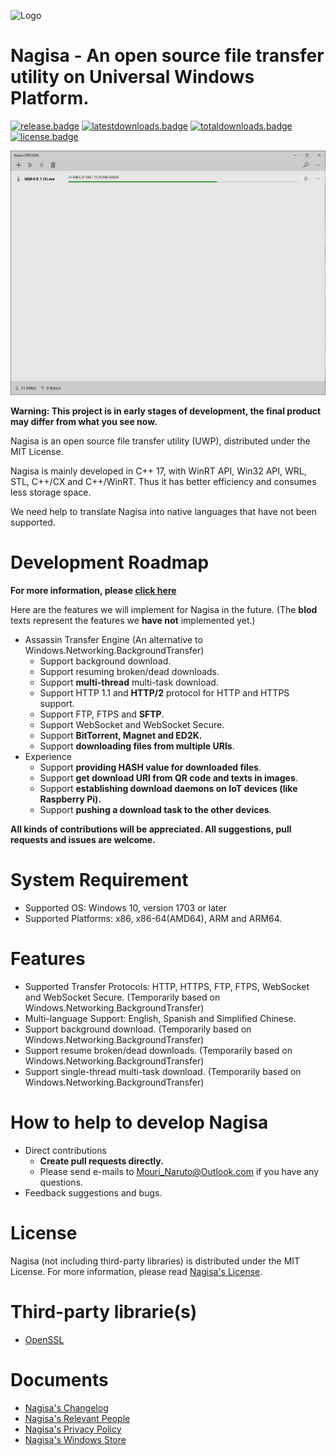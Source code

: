 ﻿![Logo](Logo.png)
# Nagisa - An open source file transfer utility on Universal Windows Platform.
 
[![release.badge]][release.link]
[![latestdownloads.badge]][latestdownloads.link]
[![totaldownloads.badge]][totaldownloads.link]
[![license.badge]][license.link]

![Screenshot](Screenshot.png)

**Warning: This project is in early stages of development, the final product 
may differ from what you see now.**

Nagisa is an open source file transfer utility (UWP), distributed under the MIT
License. 

Nagisa is mainly developed in C++ 17, with WinRT API, Win32 API, WRL, STL, 
C++/CX and C++/WinRT. Thus it has better efficiency and consumes less storage
space. 

We need help to translate Nagisa into native languages that have not been 
supported.

# Development Roadmap
**For more information, please 
[click here](https://github.com/Project-Nagisa/Nagisa/issues/6)**

Here are the features we will implement for Nagisa in the future. (The **blod**
texts represent the features we **have not** implemented yet.)

- Assassin Transfer Engine (An alternative to 
  Windows.Networking.BackgroundTransfer)
  - Support background download. 
  - Support resuming broken/dead downloads.
  - Support **multi-thread** multi-task download. 
  - Support HTTP 1.1 and **HTTP/2** protocol for HTTP and HTTPS support.
  - Support FTP, FTPS and **SFTP**.
  - Support WebSocket and WebSocket Secure.
  - Support **BitTorrent, Magnet and ED2K.**
  - Support **downloading files from multiple URIs**.
- Experience
  - Support **providing HASH value for downloaded files**.
  - Support **get download URI from QR code and texts in images**.
  - Support **establishing download daemons on IoT devices (like Raspberry 
    Pi).** 
  - Support **pushing a download task to the other devices**.

**All kinds of contributions will be appreciated. All suggestions, pull 
requests and issues are welcome.**

# System Requirement
- Supported OS: Windows 10, version 1703 or later
- Supported Platforms: x86, x86-64(AMD64), ARM and ARM64.

# Features
- Supported Transfer Protocols: HTTP, HTTPS, FTP, FTPS, WebSocket and WebSocket
  Secure. (Temporarily based on Windows.Networking.BackgroundTransfer)
- Multi-language Support: English, Spanish and Simplified Chinese.
- Support background download. 
  (Temporarily based on Windows.Networking.BackgroundTransfer)
- Support resume broken/dead downloads.
  (Temporarily based on Windows.Networking.BackgroundTransfer)
- Support single-thread multi-task download.
  (Temporarily based on Windows.Networking.BackgroundTransfer)

# How to help to develop Nagisa
- Direct contributions
  - **Create pull requests directly.**
  - Please send e-mails to Mouri_Naruto@Outlook.com if you have any
    questions.
- Feedback suggestions and bugs.

# License
Nagisa (not including third-party libraries) is distributed under the MIT 
License. For more information, please read [Nagisa's License](LICENSE).

# Third-party librarie(s)
- [OpenSSL](ThirdParty/OpenSSL/README.md)

# Documents
- [Nagisa's Changelog](Changelog.md)
- [Nagisa's Relevant People](People.md)
- [Nagisa's Privacy Policy](Privacy.md)
- [Nagisa's Windows Store](https://www.microsoft.com/store/apps/9NFW53N9MFJR)

[release.badge]: https://img.shields.io/github/release/Project-Nagisa/Nagisa.svg
[release.link]: https://github.com/Project-Nagisa/Nagisa/releases/latest
[latestdownloads.badge]: https://img.shields.io/github/downloads/Project-Nagisa/Nagisa/latest/total.svg
[latestdownloads.link]: https://github.com/Project-Nagisa/Nagisa/releases/latest
[totaldownloads.badge]: https://img.shields.io/github/downloads/Project-Nagisa/Nagisa/total.svg
[totaldownloads.link]: https://github.com/Project-Nagisa/Nagisa/releases
[license.badge]: https://img.shields.io/github/license/Project-Nagisa/Nagisa.svg
[license.link]: LICENSE
